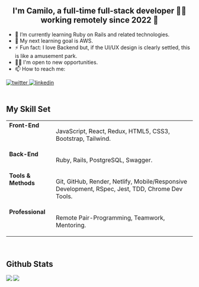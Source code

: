 ## <div align="center">I'm Camilo, a full-time full-stack developer 👨‍💻 working remotely since 2022 🚀</div>  
  
- 🌱 I’m currently learning Ruby on Rails and related technologies.
- 🔭 My next learning goal is AWS.  
- ⚡ Fun fact: I love Backend but, if the UI/UX design is clearly settled, this is like a amusement park.
- 🙋‍♂️ I'm open to new opportunities.
- 📫 How to reach me:  

<div align="left">  
<a href="https://twitter.com/camilovelag" target="_blank">
<img src=https://img.shields.io/badge/twitter-%2300acee.svg?&style=for-the-badge&logo=twitter&logoColor=white alt=twitter style="margin-bottom: 5px;" />
</a>
<a href="https://linkedin.com/in/camilovelag" target="_blank">
<img src=https://img.shields.io/badge/linkedin-%231E77B5.svg?&style=for-the-badge&logo=linkedin&logoColor=white alt=linkedin style="margin-bottom: 5px;" />
</a>
  
</div>
 
<br/> 


## My Skill Set  
<table><tr><td valign="top" width="25%">
<strong>Front-End</strong>
</td><td valign="top" width="75%">
<p>JavaScript, React, Redux, HTML5, CSS3, Bootstrap, Tailwind.</p>
</td></tr>
  
<tr><td valign="top" width="25%">
<strong>Back-End</strong>
</td><td valign="top" width="75%">
<p>Ruby, Rails, PostgreSQL, Swagger.</p>
</td></tr>
  
<tr><td valign="top" width="25%">
<strong>Tools & Methods</strong>
</td><td valign="top" width="75%">
<p>Git, GitHub, Render, Netlify, Mobile/Responsive Development, RSpec, Jest, TDD, Chrome Dev Tools.</p>
</td></tr>
  
<tr><td valign="top" width="25%">
<strong>Professional</strong>
</td><td valign="top" width="75%">
<p>Remote Pair-Programming, Teamwork, Mentoring.</p>
</td></tr></table>  

<br/>  


## Github Stats  
<img src="https://github-readme-stats.vercel.app/api?username=camilovelag&show_icons=true&count_private=true&hide_border=true" align="left" />  

<div align="right"><img src="https://github-readme-stats.vercel.app/api/top-langs/?username=camilovelag&hide_border=true&layout=compact" align="left" /></div>  

<br/>
